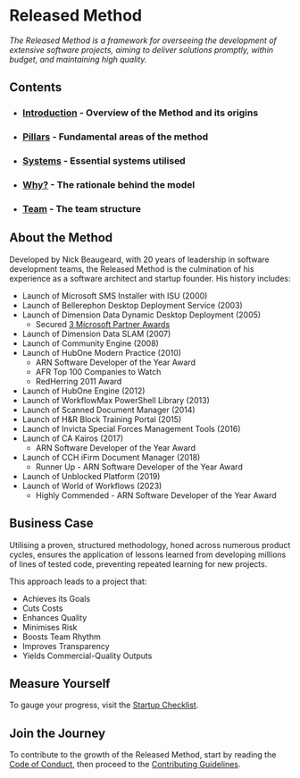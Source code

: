 # Released Method

*The Released Method is a framework for overseeing the development of extensive software projects, aiming to deliver solutions promptly, within budget, and maintaining high quality.*

## Contents
* ### [Introduction](introduction.md) - Overview of the Method and its origins
* ### [Pillars](pillars.md) - Fundamental areas of the method
* ### [Systems](systems.md) - Essential systems utilised
* ### [Why?](why.md) - The rationale behind the model
* ### [Team](team-model.md) - The team structure

## About the Method
Developed by Nick Beaugeard, with 20 years of leadership in software development teams, the Released Method is the culmination of his experience as a software architect and startup founder. His history includes:

* Launch of Microsoft SMS Installer with ISU (2000)
* Launch of Bellerephon Desktop Deployment Service (2003)
* Launch of Dimension Data Dynamic Desktop Deployment (2005)
  * Secured [3 Microsoft Partner Awards](https://www.computerworld.com.au/article/162101/dimension_data_awarded_three_microsoft_global_partner_awards_2006/)
* Launch of Dimension Data SLAM (2007)
* Launch of Community Engine (2008)
* Launch of HubOne Modern Practice (2010)
  * ARN Software Developer of the Year Award
  * AFR Top 100 Companies to Watch
  * RedHerring 2011 Award
* Launch of HubOne Engine (2012)
* Launch of WorkflowMax PowerShell Library (2013)
* Launch of Scanned Document Manager (2014)
* Launch of H&R Block Training Portal (2015)
* Launch of Invicta Special Forces Management Tools (2016)
* Launch of CA Kairos (2017)
  * ARN Software Developer of the Year Award
* Launch of CCH iFirm Document Manager (2018)
  * Runner Up - ARN Software Developer of the Year Award
* Launch of Unblocked Platform (2019)
* Launch of World of Workflows (2023)
  * Highly Commended - ARN Software Developer of the Year Award

## Business Case
Utilising a proven, structured methodology, honed across numerous product cycles, ensures the application of lessons learned from developing millions of lines of tested code, preventing repeated learning for new projects.

This approach leads to a project that:
* Achieves its Goals
* Cuts Costs
* Enhances Quality
* Minimises Risk
* Boosts Team Rhythm
* Improves Transparency
* Yields Commercial-Quality Outputs

## Measure Yourself
To gauge your progress, visit the [Startup Checklist](startup-checklist.md).
  
## Join the Journey
To contribute to the growth of the Released Method, start by reading the [Code of Conduct](CODE_OF_CONDUCT.md), then proceed to the [Contributing Guidelines](CONTRIBUTING.md).